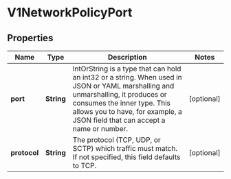 
# V1NetworkPolicyPort

## Properties
Name | Type | Description | Notes
------------ | ------------- | ------------- | -------------
**port** | **String** | IntOrString is a type that can hold an int32 or a string.  When used in JSON or YAML marshalling and unmarshalling, it produces or consumes the inner type.  This allows you to have, for example, a JSON field that can accept a name or number. |  [optional]
**protocol** | **String** | The protocol (TCP, UDP, or SCTP) which traffic must match. If not specified, this field defaults to TCP. |  [optional]




